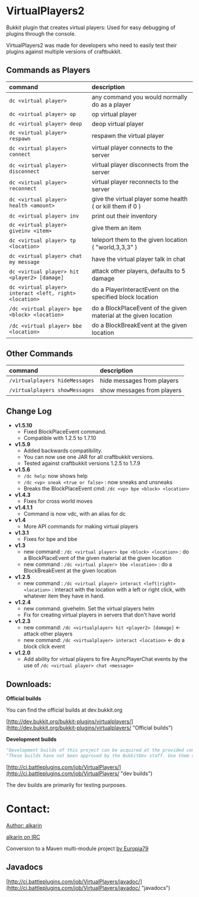 VirtualPlayers2
======
Bukkit plugin that creates virtual players: 
Used for easy debugging of plugins through the console.


VirtualPlayers2 was made for developers who need to easily test 
their plugins against multiple versions of craftbukkit.


Commands as Players
---

|command|description|
|:------|:----------|
|`dc <virtual player>`  | any command you would normally do as a player |
|`dc <virtual player> op` | op virtual player |
|`dc <virtual player> deop` | deop virtual player |
|`dc <virtual player> respawn` | respawn the virtual player |
|`dc <virtual player> connect` | virtual player connects to the server |
|`dc <virtual player> disconnect` | virtual player disconnects from the server |
|`dc <virtual player> reconnect` | virtual player reconnects to the server |
|`dc <virtual player> health <amount>` | give the virtual player some health ( or kill them if 0 ) |
|`dc <virtual player> inv` | print out their inventory |
|`dc <virtual player> giveinv <item>` | give them an item |
|`dc <virtual player> tp <location>` | teleport them to the given location ( "world,3,3,3" ) |
|`dc <virtual player> chat my message` | have the virtual player talk in chat |
|`dc <virtual player> hit <player2> [damage]` | attack other players, defaults to 5 damage |
|`dc <virtual player> interact <left, right> <location>` | do a PlayerInteractEvent on the specified block location |
|`/dc <virtual player> bpe <block> <location>` | do a BlockPlaceEvent of the given material at the given location |
|`/dc <virtual player> bbe <location>` | do a BlockBreakEvent at the given location |


Other Commands
---

|command|description|
|:------|:----------|
|`/virtualplayers hideMessages` | hide messages from players |
|`/virtualplayers showMessages` | show messages from players |


Change Log
---
- **v1.5.10**
  * Fixed BlockPlaceEvent command.
  * Compatible with 1.2.5 to 1.7.10
- **v1.5.9**
  * Added backwards compatibility.
  * You can now use one JAR for all craftbukkit versions.
  * Tested against craftbukkit versions 1.2.5 to 1.7.9
- **v1.5.6**
  * `/dc help`: now shows help
  * `/dc <vp> sneak <true or false>` : now sneaks and unsneaks
  * Breaks the BlockPlaceEvent cmd: `/dc <vp> bpe <block> <location>`
- **v1.4.3**
  * Fixes for cross world moves
- **v1.4.1.1**
  * Command is now vdc, with an alias for dc
- **v1.4**
  * More API commands for making virtual players
- **v1.3.1**
  * Fixes for bpe and bbe
- **v1.3**
  * new command : `/dc <virtual player> bpe <block> <location>` : do a BlockPlaceEvent of the given material at the given location
  * new command : `/dc <virtual player> bbe <location>` : do a BlockBreakEvent at the given location
- **v1.2.5**
  * new command : `/dc <virtual player> interact <left|right> <location>` : interact with the location with a left or right click, with whatever item they have in hand.
- **v1.2.4**
  * new command. givehelm. Set the virtual players helm
  * Fix for creating virtual players in servers that don't have world
- **v1.2.3**
  * new command: `/dc <virtualplayer> hit <player2> [damage]` <- attack other players
  * new command: `/dc <virtualplayer> interact <location>` <- do a block click event
- **v1.2.0**
  * Add ability for virtual players to fire AsyncPlayerChat events by the use of `/dc <virtual player> chat <message>`

  
Downloads:
---

**Official builds**

You can find the official builds at dev.bukkit.org  

[http://dev.bukkit.org/bukkit-plugins/virtualplayers/] (http://dev.bukkit.org/bukkit-plugins/virtualplayers/ "Official builds")


**Development builds**

```python
"Development builds of this project can be acquired at the provided continuous integration server."
"These builds have not been approved by the BukkitDev staff. Use them at your own risk."
```

[http://ci.battleplugins.com/job/VirtualPlayers/](http://ci.battleplugins.com/job/VirtualPlayers/ "dev builds")

The dev builds are primarily for testing purposes.


Contact:
======

[Author: alkarin](https://github.com/alkarinv/VirtualPlayers "alkarin/VirtualPlayers")

[alkarin on IRC](http://webchat.esper.net/?nick=&channels=battleplugins "battleplugins IRC")

Conversion to a Maven multi-module project [by Europia79](http://dev.bukkit.org/profiles/Europia79 "Europia79 on dev.bukkit.org")


Javadocs
---

[http://ci.battleplugins.com/job/VirtualPlayers/javadoc/](http://ci.battleplugins.com/job/VirtualPlayers/javadoc/ "javadocs")


